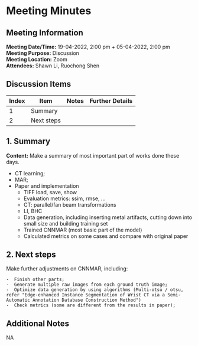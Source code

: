 # Meeting Minutes
## Meeting Information
**Meeting Date/Time:** 19-04-2022, 2:00 pm + 05-04-2022, 2:00 pm <br>
**Meeting Purpose:** Discussion <br>
**Meeting Location:** Zoom <br>
**Attendees:** Shawn Li, Ruochong Shen


## Discussion Items
Index | Item | Notes | Further Details |
---- | ---- | ---- | ---- |
1 | Summary | | |
2 | Next steps | | |


## 1. Summary
**Content:** 
  Make a summary of most important part of works done these days.
  - CT learning;
  - MAR;
  - Paper and implementation
    - TIFF load, save, show
    - Evaluation metrics: ssim, rmse, ...
    - CT: parallel/fan beam transformations
    - LI, BHC
    - Data generation, including inserting metal artifacts, cutting down into small size and building training set
    - Trained CNNMAR (most basic part of the model)
    - Calculated metrics on some cases and compare with original paper



## 2. Next steps
 Make further adjustments on CNNMAR, including:

    -  Finish other parts;
    -  Generate multiple raw images from each ground truth image;
    -  Optimize data generation by using algorithms (Multi-otsu / otsu, refer "Edge-enhanced Instance Segmentation of Wrist CT via a Semi-Automatic Annotation Database Construction Method")
    -  Check metrics (some are different from the results in paper);

## Additional Notes
NA
